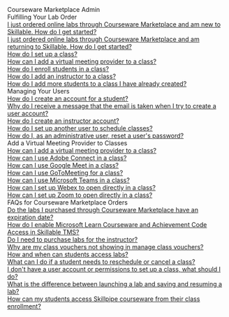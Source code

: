 <!-- 
    Adding new documents!
    1. Duplicate the following:
        <a class="subtopic_link" href="insert_document_link_here*">
            <div class="subtopic_title">insert_document_title here</div>
            <div class="subtopic_description">insert_document_description_here</div>
        </a>
    2. Replace:
        href link with your document's link
        subtopic_title text with your document's title
        subtopic_description text with your document's description
    3. Place in respective subtopic group
    4. Ensure to add the new document in A-Z index
-->

<div class="categoriesHeader" tabindex="0" title="Arvato Marketplace Admin Docs Container">Courseware Marketplace Admin</div>
<div class="accordionModule">
  <div class="subtopic selected">
    <div class="subtopic_header" tabindex="0" title="Fulfilling Your Lab Order Docs" role="button" aria-selected="true" selected>Fulfilling Your Lab Order</div>
    <div id="body_1" class="subtopic_links">
      <a class="subtopic_link" href="/tms/arvato-marketplace/fulfilling-marketplace-order/getting-started.md">
        <div class="subtopic_title">I just ordered online labs through Courseware Marketplace and am new to Skillable. How do I get started?</div>
      </a>
      <a class="subtopic_link" href="/tms/arvato-marketplace/fulfilling-marketplace-order/getting-started-returning-customers.md">
        <div class="subtopic_title">I just ordered online labs through Courseware Marketplace and am returning to Skillable. How do I get started?</div>
      </a>
        <a class="subtopic_link" href="/tms/arvato-marketplace/fulfilling-marketplace-order/set-up-class.md">
        <div class="subtopic_title">How do I set up a class?</div>
      </a>
        <a class="subtopic_link" href="/tms/arvato-marketplace/fulfilling-marketplace-order/integrate-virtualmeetingprovider.md">
        <div class="subtopic_title">How can I add a virtual meeting provider to a class?</div>
      </a>
      <a class="subtopic_link" href="/tms/arvato-marketplace/fulfilling-marketplace-order/enroll-students-in-class.md">
        <div class="subtopic_title">How do I enroll students in a class?</div>
      </a>
      <a class="subtopic_link" href="/tms/arvato-marketplace/fulfilling-marketplace-order/add-instructor-to-class.md">
        <div class="subtopic_title">How do I add an instructor to a class?</div>
      </a>
      <a class="subtopic_link" href="/tms/arvato-marketplace/fulfilling-marketplace-order/add-more-students-to-class.md">
        <div class="subtopic_title">How do I add more students to a class I have already created?</div>
      </a>
    </div>
  </div>
  <div class="subtopic">
    <div class="subtopic_header" tabindex="0" title="Managing Your Users Docs" role="button" aria-selected="false">Managing Your Users</div>
    <div class="subtopic_links">
      <a class="subtopic_link" href="/tms/arvato-marketplace/user-accounts/create-student-account.md">
        <div class="subtopic_title">How do I create an account for a student?</div>
      </a>
      <a class="subtopic_link" href="/tms/arvato-marketplace/user-accounts/email-taken-message.md">
        <div class="subtopic_title">Why do I receive a message that the email is taken when I try to create a user account?</div>
      </a>
      <a class="subtopic_link" href="/tms/arvato-marketplace/user-accounts/create-instructor-account.md">
        <div class="subtopic_title">How do I create an instructor account?</div>
      </a>
      <a class="subtopic_link" href="/tms/arvato-marketplace/user-accounts/create-operations-manager.md">
        <div class="subtopic_title">How do I set up another user to schedule classes?</div>
      </a>
      <a class="subtopic_link" href="/tms/arvato-marketplace/user-accounts/reset-user-password.md">
        <div class="subtopic_title">How do I, as an administrative user, reset a user's password?</div>
      </a>
  </div>
  </div>
  <div class="subtopic">
    <div class="subtopic_header" tabindex="0" title="Add a Virtual Meeting Provider to Classes" role="button" aria-selected="false">Add a Virtual Meeting Provider to Classes</div>
    <div class="subtopic_links">
        <a class="subtopic_link" href="/tms/arvato-marketplace/fulfilling-marketplace-order/integrate-virtualmeetingprovider.md">
        <div class="subtopic_title">How can I add a virtual meeting provider to a class?</div>
      </a>
        <a class="subtopic_link" href="/tms/tms-administrators/classes/schedule/streaming-adobeconnect.md">
        <div class="subtopic_title">How can I use Adobe Connect in a class?</div>
      </a>
              <a class="subtopic_link" href="/tms/tms-administrators/classes/schedule/streaming-googlemeet.md">
        <div class="subtopic_title">How can I use Google Meet in a class?</div>
      </a>
              <a class="subtopic_link" href="/tms/tms-administrators/classes/schedule/streaming-teams.md">
        <div class="subtopic_title">How can I use GoToMeeting for a class?</div>
      </a>
              <a class="subtopic_link" href="/tms/tms-administrators/classes/schedule/streaming-adobeconnect.md">
        <div class="subtopic_title">How can I use Microsoft Teams in a class?</div>
      </a>
              <a class="subtopic_link" href="/tms/tms-administrators/classes/virtual-meetings/streaming-webex.md">
        <div class="subtopic_title">How can I set up Webex to open directly in a class?</div>
      </a>
        <a class="subtopic_link" href="/tms/tms-administrators/classes/virtual-meetings/streaming-zoom.md">
        <div class="subtopic_title">How can I set up Zoom to open directly in a class?</div>
      </a>
      </div>
  </div>
  <div class="subtopic">
    <div class="subtopic_header" tabindex="0" title="FAQs for Courseware Marketplace Orders Docs" role="button" aria-selected="false">FAQs for Courseware Marketplace Orders</div>
    <div class="subtopic_links">
      <a class="subtopic_link" href="/tms/arvato-marketplace/faq-for-arvato-marketplace/expiration.md">
        <div class="subtopic_title">Do the labs I purchased through Courseware Marketplace have an expiration date?</div>
      </a>
         <a class="subtopic_link" href="/tms/arvato-marketplace/faq-for-arvato-marketplace/purchase-labs-for-instructor.md">
        <div class="subtopic_title">How do I enable Microsoft Learn Courseware and Achievement Code Access in Skillable TMS?</div>
      </a>
        <a class="subtopic_link" href="/tms/tms-administrators/courses-and-activities/other-activities/mslearn.md">
        <div class="subtopic_title">Do I need to purchase labs for the instructor?</div>
      </a>
      <a class="subtopic_link" href="/tms/arvato-marketplace/faq-for-arvato-marketplace/vouchers-not-showing-in-manage-class-vouchers.md">
        <div class="subtopic_title">Why are my class vouchers not showing in manage class vouchers?</div>
      </a>
      <a class="subtopic_link" href="/tms/arvato-marketplace/faq-for-arvato-marketplace/students-access-labs.md">
        <div class="subtopic_title">How and when can students access labs?</div>
      </a>
      <a class="subtopic_link" href="/tms/arvato-marketplace/faq-for-arvato-marketplace/reschedule-cancel-student.md">
        <div class="subtopic_title">What can I do if a student needs to reschedule or cancel a class?</div>
      </a>
      <a class="subtopic_link" href="/tms/arvato-marketplace/faq-for-arvato-marketplace/need-account-to-schedule-class.md">
        <div class="subtopic_title">I don't have a user account or permissions to set up a class, what should I do?</div>
      </a>
      <a class="subtopic_link" href="/tms/arvato-marketplace/faq-for-arvato-marketplace/launching-lab-vs-saving-resuming-lab.md">
        <div class="subtopic_title">What is the difference between launching a lab and saving and resuming a lab?</div>
      </a>
      <a class="subtopic_link" href="/tms/arvato-marketplace/faq-for-arvato-marketplace/access-skillpipe-courseware.md">
        <div class="subtopic_title">How can my students access Skillpipe courseware from their class enrollment?</div>
      </a>
    </div>
  </div>
</div>
